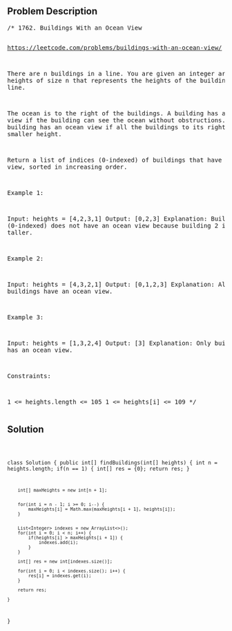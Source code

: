 <!--
<style>
  body { font-family: Arial, sans-serif; }
  .container { max-width: 100%; margin: auto; padding: 20px; }
  .comment-block { background-color: #f9f9f9; padding: 10px; border-left: 5px solid #ccc; max-width: 80%; margin: auto;}
  .code-block { background-color: #f4f4f4; padding: 10px; border: 1px solid #ddd; }
</style>
-->

<div class='container'>
<h2>Problem Description</h2>
<div class='comment-block'>
<pre>
/* 1762. Buildings With an Ocean View


https://leetcode.com/problems/buildings-with-an-ocean-view/


There are n buildings in a line. You are given an integer array heights of size n 
that represents the heights of the buildings in the line.

The ocean is to the right of the buildings. A building has an ocean view if the 
building can see the ocean without obstructions. Formally, a building has an ocean 
view if all the buildings to its right have a smaller height.

Return a list of indices (0-indexed) of buildings that have an ocean view, 
sorted in increasing order.


Example 1:

Input: heights = [4,2,3,1]
Output: [0,2,3]
Explanation: Building 1 (0-indexed) does not have an ocean view because building 2 is taller.


Example 2:

Input: heights = [4,3,2,1]
Output: [0,1,2,3]
Explanation: All the buildings have an ocean view.


Example 3:

Input: heights = [1,3,2,4]
Output: [3]
Explanation: Only building 3 has an ocean view.
 

Constraints:

1 <= heights.length <= 105
1 <= heights[i] <= 109
*/
</pre>
</div>

<h2>Solution</h2>
<div class='code-block'>
<pre><code class='language-java'>

class Solution {
    public int[] findBuildings(int[] heights) {
        int n = heights.length;
        if(n == 1) {
            int[] res = {0};
            return res;
        }

        int[] maxHeights = new int[n + 1];


        for(int i = n - 1; i >= 0; i--) {
            maxHeights[i] = Math.max(maxHeights[i + 1], heights[i]);
        }


        List<Integer> indexes = new ArrayList<>();
        for(int i = 0; i < n; i++) {
            if(heights[i] > maxHeights[i + 1]) {
                indexes.add(i);
            }
        }

        int[] res = new int[indexes.size()];

        for(int i = 0; i < indexes.size(); i++) {
            res[i] = indexes.get(i);
        }

        return res;

    }
}


</code></pre>
</div>
</div>
